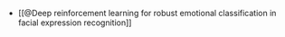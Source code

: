 - [[@Deep reinforcement learning for robust emotional classification in facial expression recognition]]